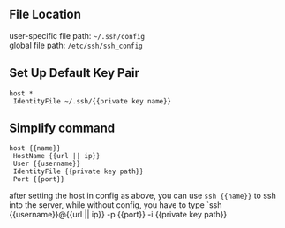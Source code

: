 ## File Location

user-specific file path: `~/.ssh/config`  
global file path: `/etc/ssh/ssh_config`  

## Set Up Default Key Pair

```
host *
 IdentityFile ~/.ssh/{{private key name}}
```

## Simplify command

```
host {{name}}
 HostName {{url || ip}}
 User {{username}}
 IdentityFile {{private key path}}
 Port {{port}}
```

after setting the host in config as above, you can use `ssh {{name}}` to ssh into the server, while without config, you have to type `ssh {{username}}@{{url || ip}} -p {{port}} -i {{private key path}}
